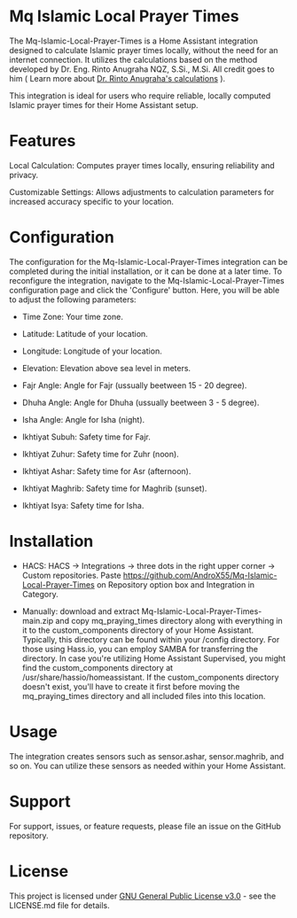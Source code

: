 # Mq Islamic Local Prayer Times

The Mq-Islamic-Local-Prayer-Times is a Home Assistant integration designed to calculate Islamic prayer times locally, without the need for an internet connection. It utilizes the calculations based on the method developed by Dr. Eng. Rinto Anugraha NQZ, S.Si., M.Si. All credit goes to him ( Learn more about [Dr. Rinto Anugraha's calculations](https://rintoanugraha.staff.ugm.ac.id/) ).

This integration is ideal for users who require reliable, locally computed Islamic prayer times for their Home Assistant setup.

# Features
Local Calculation: Computes prayer times locally, ensuring reliability and privacy.

Customizable Settings: Allows adjustments to calculation parameters for increased accuracy specific to your location.

# Configuration
The configuration for the Mq-Islamic-Local-Prayer-Times integration can be completed during the initial installation, or it can be done at a later time. To reconfigure the integration, navigate to the Mq-Islamic-Local-Prayer-Times configuration page and click the 'Configure' button. Here, you will be able to adjust the following parameters:

- Time Zone: Your time zone.

- Latitude: Latitude of your location.

- Longitude: Longitude of your location.

- Elevation: Elevation above sea level in meters.

- Fajr Angle: Angle for Fajr (ussually beetween 15 - 20 degree).

- Dhuha Angle: Angle for Dhuha (ussually beetween 3 - 5 degree).

- Isha Angle: Angle for Isha (night).

- Ikhtiyat Subuh: Safety time for Fajr.

- Ikhtiyat Zuhur: Safety time for Zuhr (noon).

- Ikhtiyat Ashar: Safety time for Asr (afternoon).

- Ikhtiyat Maghrib: Safety time for Maghrib (sunset).

- Ikhtiyat Isya: Safety time for Isha.

# Installation
- HACS: HACS -> Integrations -> three dots in the right upper corner -> Custom repositories. Paste https://github.com/AndroX55/Mq-Islamic-Local-Prayer-Times on Repository option box and Integration in Category.

- Manually: download and extract Mq-Islamic-Local-Prayer-Times-main.zip and copy mq_praying_times directory along with everything in it to the custom_components directory of your Home Assistant. Typically, this directory can be found within your /config directory. For those using Hass.io, you can employ SAMBA for transferring the directory. In case you're utilizing Home Assistant Supervised, you might find the custom_components directory at /usr/share/hassio/homeassistant. If the custom_components directory doesn't exist, you'll have to create it first before moving the mq_praying_times directory and all included files into this location.

# Usage
The integration creates sensors such as sensor.ashar, sensor.maghrib, and so on. You can utilize these sensors as needed within your Home Assistant.

# Support
For support, issues, or feature requests, please file an issue on the GitHub repository.

# License
This project is licensed under [GNU General Public License v3.0](https://github.com/AndroX55/Mq-Islamic-Local-Prayer-Times/blob/main/LICENSE) - see the LICENSE.md file for details.
